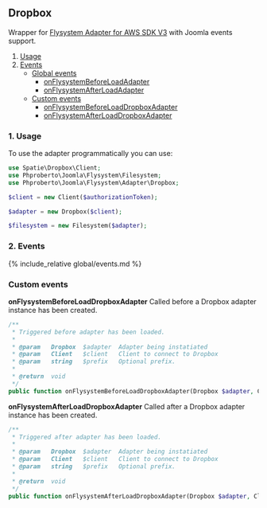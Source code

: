## Dropbox

Wrapper for [Flysystem Adapter for AWS SDK V3](https://github.com/thephpleague/flysystem-aws-s3-v3) with Joomla events support. 

1. [Usage](#usage)
2. [Events](#events)
    * [Global events](#global-adapters-events)
        * [onFlysystemBeforeLoadAdapter](#onFlysystemBeforeLoadAdapter)
        * [onFlysystemAfterLoadAdapter](#onFlysystemAfterLoadAdapter)
    * [Custom events](#custom-events)
        * [onFlysystemBeforeLoadDropboxAdapter](#onFlysystemBeforeLoadDropboxAdapter)
        * [onFlysystemAfterLoadDropboxAdapter](#onFlysystemAfterLoadDropboxAdapter)

### 1. Usage <a id="usage"></a>

To use the adapter programmatically you can use:  

```php
use Spatie\Dropbox\Client;
use Phproberto\Joomla\Flysystem\Filesystem;
use Phproberto\Joomla\Flysystem\Adapter\Dropbox;

$client = new Client($authorizationToken);

$adapter = new Dropbox($client);

$filesystem = new Filesystem($adapter);
```

### 2. Events <a id="events"></a>

{% include_relative global/events.md %}

### Custom events <a id="custom-events"></a>

**onFlysystemBeforeLoadDropboxAdapter** Called before a Dropbox adapter instance has been created.<a id="onFlysystemBeforeLoadDropboxAdapter"></a>

```php
/**
 * Triggered before adapter has been loaded.
 *
 * @param   Dropbox  $adapter  Adapter being instatiated
 * @param   Client   $client   Client to connect to Dropbox
 * @param   string   $prefix   Optional prefix.
 *
 * @return  void
 */
public function onFlysystemBeforeLoadDropboxAdapter(Dropbox $adapter, Client $client, string &$prefix)
```

**onFlysystemAfterLoadDropboxAdapter** Called after a Dropbox adapter instance has been created.<a id="onFlysystemAfterLoadDropboxAdapter"></a>

```php
/**
 * Triggered after adapter has been loaded.
 *
 * @param   Dropbox  $adapter  Adapter being instatiated
 * @param   Client   $client   Client to connect to Dropbox
 * @param   string   $prefix   Optional prefix.
 *
 * @return  void
 */
public function onFlysystemAfterLoadDropboxAdapter(Dropbox $adapter, Client $client, string $prefix)
```